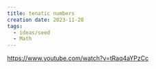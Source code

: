 ```yaml
---
title: tenatic numbers
creation date: 2023-11-28
tags:
  - ideas/seed
  - Math
---
```


https://www.youtube.com/watch?v=tRaq4aYPzCc
